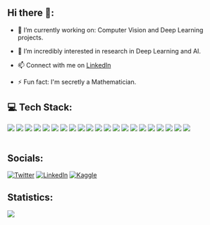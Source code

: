 ## Hi there 👋:

- 🔭 I’m currently working on: Computer Vision and Deep Learning projects.

- 🌱 I’m incredibly interested in research in Deep Learning and AI.
  
- 📫 Connect with me on <a href="https://www.linkedin.com/in/amey-narwadkar-474332231/">LinkedIn</a>

- ⚡ Fun fact: I'm secretly a Mathematician.
  
<!--- 👯 I’m looking to collaborate on ...
- 🤔 I’m looking for help with ...-->

## 💻 Tech Stack:

<div>
    <img src="https://img.shields.io/badge/Python-3776AB?style=for-the-badge&logo=python&logoColor=white">
    <img src="https://img.shields.io/badge/TensorFlow-FF6F00?style=for-the-badge&logo=tensorflow&logoColor=white">
    <img src="https://img.shields.io/badge/JavaScript-F7DF1E?style=for-the-badge&logo=javascript&logoColor=black">
     <img src="https://img.shields.io/badge/OpenCV-FFFFFF?style=for-the-badge&logo=opencv&logoColor=5C3EE8">
    <img src="https://img.shields.io/badge/R-276DC3?style=for-the-badge&logo=r&logoColor=white">
    <img src="https://img.shields.io/badge/pandas-FFFFFF?style=for-the-badge&logo=pandas&logoColor=150458">
    <img src="https://img.shields.io/badge/HTML-239120?style=for-the-badge&logo=html5&logoColor=white">
    <img src="https://img.shields.io/badge/CSS-276DC3?&style=for-the-badge&logo=css3&logoColor=white">
    <img src="https://img.shields.io/badge/dialogflow-FF9800?style=for-the-badge&logo=dialogflow&logoColor=white">
    <img src="https://img.shields.io/badge/Linux-FCC624?style=for-the-badge&logo=linux&logoColor=black">
    <img src="https://img.shields.io/badge/Ubuntu-E95420?style=for-the-badge&logo=ubuntu&logoColor=white">
    <img src="https://img.shields.io/badge/HTML5-E34F26?style=for-the-badge&logo=html5&logoColor=white">
    <img src="https://img.shields.io/badge/MySQL-005C84?style=for-the-badge&logo=mysql&logoColor=white">
    <img src="https://img.shields.io/badge/Google_Cloud-4285F4?style=for-the-badge&logo=google-cloud&logoColor=white">
    <img src="https://img.shields.io/badge/Tableau-E97627?style=for-the-badge&logo=Tableau&logoColor=white">
    <img src="https://img.shields.io/badge/GIT-E44C30?style=for-the-badge&logo=git&logoColor=white">
    <img src="https://img.shields.io/badge/Docker-2CA5E0?style=for-the-badge&logo=docker&logoColor=white">
    <img src="https://img.shields.io/badge/kubernetes-%23326ce5.svg?style=for-the-badge&logo=kubernetes&logoColor=white">
   <img src="https://img.shields.io/badge/Transformers-3776AB?style=for-the-badge&logo=hugging+face&logoColor=white">
   <img src="https://img.shields.io/badge/PyTorch-FFFFFF?style=for-the-badge&logo=pytorch&logoColor=EE4C2C">
    <img src="https://img.shields.io/badge/Streamlit-FFFFFF?style=for-the-badge&logo=streamlit&logoColor=FF4B4B">
</div>
    
<br>
    
## Socials:

[![Twitter](https://img.shields.io/badge/Twitter-%231DA1F2.svg?logo=Twitter&logoColor=white)](https://twitter.com/AmeyNarwadkar)
[![LinkedIn](https://img.shields.io/badge/LinkedIn-%230077B5.svg?logo=linkedin&logoColor=white)](https://www.linkedin.com/in/amey-narwadkar-474332231/) 
[![Kaggle](https://img.shields.io/badge/Kaggle-20BEFF?logo=Kaggle&logoColor=white)](https://www.kaggle.com/ameynarwadkar)

## Statistics:
<!--<a href="https://github.com/ameynarwadkar/github-readme-stats">
  <img align="center" src="https://github-readme-stats.vercel.app/api?username=ameynarwadkar&theme=radical&show_icons=true&count_private=true&include_all_commits=true&hide_rank=true&card_width=350px">    
</a>-->
<a href="https://github.com/ameynarwadkar/github-readme-stats">
  <img align="center" src="https://github-readme-stats.vercel.app/api/top-langs/?username=ameynarwadkar&layout=compact&theme=radical&card_width=430px">    
</a> 
